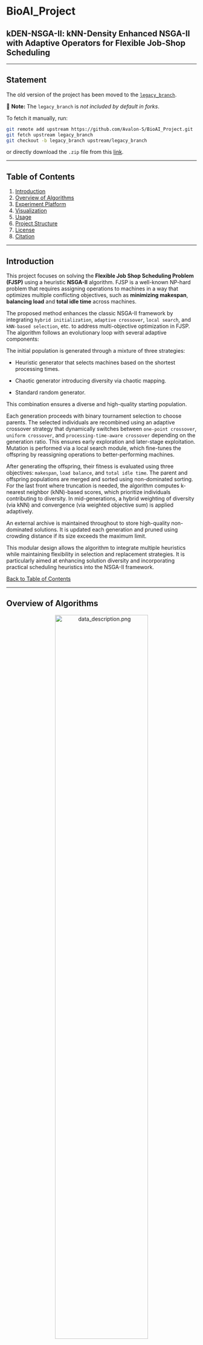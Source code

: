 # BioAI_Project

## kDEN-NSGA-II: kNN-Density Enhanced NSGA-II with Adaptive Operators for Flexible Job-Shop Scheduling

---

## Statement

The old version of the project has been moved to the [`legacy_branch`](https://github.com/Avalon-S/BioAI_Project/tree/legacy_branch).  

📌 **Note:** The `legacy_branch` is *not included by default in forks*.

To fetch it manually, run:

```bash
git remote add upstream https://github.com/Avalon-S/BioAI_Project.git
git fetch upstream legacy_branch
git checkout -b legacy_branch upstream/legacy_branch
```

or directly download the `.zip` file from this [link](https://github.com/Avalon-S/BioAI_Project/archive/refs/heads/legacy_branch.zip).

---

## Table of Contents

1. [Introduction](#introduction)
2. [Overview of Algorithms](#overview-of-algorithms)
3. [Experiment Platform](#experiment-platform)
4. [Visualization](#visualization)
5. [Usage](#usage)
6. [Project Structure](#project-structure)
7. [License](#license)
8. [Citation](#citation)

---

## Introduction

This project focuses on solving the **Flexible Job Shop Scheduling Problem (FJSP)** using a heuristic **NSGA-II** algorithm. FJSP is a well-known NP-hard problem that requires assigning operations to machines in a way that optimizes multiple conflicting objectives, such as **minimizing makespan**, **balancing load** and **total idle time** across machines.

The proposed method enhances the classic NSGA-II framework by integrating `hybrid initialization`, `adaptive crossover`, `local search`, and `kNN-based selection`, etc. to address multi-objective optimization in FJSP. The algorithm follows an evolutionary loop with several adaptive components:

The initial population is generated through a mixture of three strategies: 

- Heuristic generator that selects machines based on the shortest processing times.

- Chaotic generator introducing diversity via chaotic mapping.

- Standard random generator. 

This combination ensures a diverse and high-quality starting population.

Each generation proceeds with binary tournament selection to choose parents. The selected individuals are recombined using an adaptive crossover strategy that dynamically switches between `one-point crossover`, `uniform crossover`, and `processing-time-aware crossover` depending on the generation ratio. This ensures early exploration and later-stage exploitation. Mutation is performed via a local search module, which fine-tunes the offspring by reassigning operations to better-performing machines.

After generating the offspring, their fitness is evaluated using three objectives: `makespan`, `load balance`, and `total idle time`. The parent and offspring populations are merged and sorted using non-dominated sorting. For the last front where truncation is needed, the algorithm computes k-nearest neighbor (kNN)-based scores, which prioritize individuals contributing to diversity. In mid-generations, a hybrid weighting of diversity (via kNN) and convergence (via weighted objective sum) is applied adaptively.

An external archive is maintained throughout to store high-quality non-dominated solutions. It is updated each generation and pruned using crowding distance if its size exceeds the maximum limit.

This modular design allows the algorithm to integrate multiple heuristics while maintaining flexibility in selection and replacement strategies. It is particularly aimed at enhancing solution diversity and incorporating practical scheduling heuristics into the NSGA-II framework.

[Back to Table of Contents](#table-of-contents)

---

## Overview of Algorithms

<div align="center">
  <img src="asset/data_description.png" alt="data_description.png" style="width:70%;"/>
  <p><em>Dataset Structure</em></p>
</div>

<div align="center">
  <img src="asset/algorithm.png" alt="algorithm.png" style="width:100%;"/>
  <p><em>Algorithm Workflow</em></p>
</div>

[Back to Table of Contents](#table-of-contents)

---

## Experiment Platform
**Work Flow**
1. Data Processing
2. Running Algorithms
3. Output results and visualization


**Supported Features**

| **Feature**             | **Details**                                                                 |
|--------------------------|-----------------------------------------------------------------------------|
| **Supported Algorithms** | - Standard NSGA-II <br>- kDEN-NSGA-II (Advanced NSGA-II) <br>- Multiobjective Ant Colony Optimization (ACO) <br>- NSGA-III <br>- SPEA-II |
| **Metrics**              | - Hypervolume (HV)<br>- Diversity                                          |
| **Supported Datasets**   | - Barnes<br>- Brandimarte<br>- Dauzere<br>- Other datasets with the same structure                             |
| **Visualization**        | - Gantt Charts (visualizing job scheduling on machines)<br>- Metric Comparison Line Charts (e.g., Diversity, Hypervolume)<br>- Scatter Plot (e.g., Makespan vs. Load Balance) |

- Job scheduling solutions are in `xxx_schedule_results.json`.
- Since the total experimental data is 1.3 GB, only Brandimarte's result is uploaded here.

[Back to Table of Contents](#table-of-contents)

---

## Visualization
**Brandimarte Dataset** (case)

<div align="center">
  <img src="asset/Standard_NSGA-II_schedule.gif" alt="std_schedule_1.png" style="width:80%;"/>
  <p><em>Standard NSGA-II Job Scheduling (Mk01)</em></p>
</div>

<div align="center">
  <img src="asset/Advanced_NSGA-II_schedule.gif" alt="adv_schedule_1.png" style="width:80%;"/>
  <p><em>Heuristic NSGA-II Job Scheduling (Mk01)</em></p>
</div>

<div align="center">
  <img src="results/baselines/Brandimarte/Mk01/comparison_multiple_algos.png" alt="comparison_multiple_algos.png" style="width:80%;"/>
  <p><em>3D Pareto Front Figure (Mk01)</em></p>
</div>

<div align="center">
  <img src="results/baselines/Brandimarte/diversity_comparison.png" alt="diversity_comparison" style="width:80%;"/>
  <p><em>Diversity Comparison</em></p>
</div>

<div align="center">
  <img src="results/baselines/Brandimarte/hypervolume_comparison.png" alt="hypervolume_comparison.png" style="width:80%;"/>
  <p><em>Hypervolume Comparison</em></p>
</div>

<div align="center">
  <img src="results/baselines/Brandimarte/runtime_comparison.png" alt="runtime_comparison.png" style="width:80%;"/>
  <p><em>Runtime Comparison</em></p>
</div>

[Back to Table of Contents](#table-of-contents)

---

## Usage
**Python**: `3.8.10`

```python
git clone --single-branch --branch legacy_branch https://github.com/Avalon-S/BioAI_Project.git
cd BioAI_Project
```

```python
pip install -r requirements.txt # Please check if you need before running
```

```python
python run_baselines.py # Run baseline experiments (data preprocessing, algorithm running, visualization) with one click
python run_ablation.py # Run ablation study experiments (data preprocessing, algorithm running, visualization) with one click
```

```python
python remove.py # Remove the result folder and all .ipynb_checkpoints
```

[Back to Table of Contents](#table-of-contents)

---

## License

This project is licensed under the MIT License. See the `LICENSE` file for details.

[Back to Table of Contents](#table-of-contents)

---

## Citation

### BibTeX
```
@misc{jiang2025bioailegacy,
  title        = {kDEN-NSGA-II: kNN-Density Enhanced NSGA-II with Adaptive Operators for Flexible Job-Shop Scheduling},
  author       = {Yuhang Jiang},
  year         = {2025},
  publisher    = {GitHub},
  howpublished = {\url{https://github.com/Avalon-S/BioAI_Project}},
}

```

### IEEE
```
Y. Jiang, kDEN-NSGA-II: kNN-Density Enhanced NSGA-II with Adaptive Operators for Flexible Job-Shop Scheduling, GitHub, 2025. [Online]. Available: https://github.com/Avalon-S/BioAI_Project
```

[Back to Table of Contents](#table-of-contents)

---